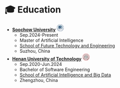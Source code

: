 # ‍🎓 Education
- [**Soochow University**](https://www.suda.edu.cn/) <img class="svg" src="./images/logo_haut.svg" width="22pt">
  - Sep.2024-Present
  - Master of Artificial Intelligence
  - [School of Future Technology and Engineering](https://future.suda.edu.cn/)
  - Suzhou, China
- [**Henan University of Technology**](https://www.haut.edu.cn/) <img class="svg" src="./images/logo_soochow.svg" width="22pt">
  - Sep.2020-Jun.2024
  - Bachelor of Software Engineering
  - [School of Artificial Intelligence and Big Data](https://aidata.haut.edu.cn/)
  - Zhengzhou, China
